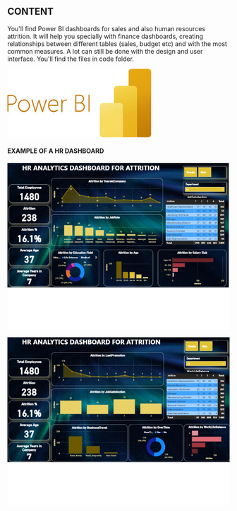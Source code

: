 ## CONTENT

You'll find Power BI dashboards for sales and also human resources attrition. It will help you specially with finance dashboards, creating relationships between different tables (sales, budget etc) and with the most common measures. A lot can still be done with the design and user interface. You'll find the files in code folder.

![PowerBI](https://github.com/rubenfm77/POWER-BI/blob/main/LOGO.jpg)

#### EXAMPLE OF A HR DASHBOARD

![PowerBIhr1](https://github.com/rubenfm77/POWER-BI/blob/main/HRDash_1.jpg)

![PowerBIhr2](https://github.com/rubenfm77/POWER-BI/blob/main/HRDash_2.jpg)
